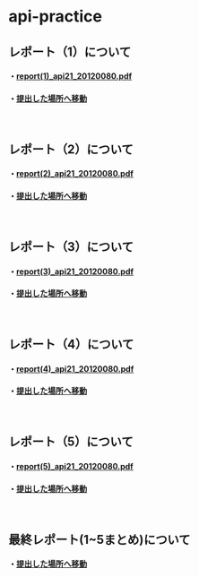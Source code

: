 # api-practice
   ## レポート（1）について
   #### ・[report(1)_api21_20120080.pdf](https://documentcloud.adobe.com/link/track?uri=urn:aaid:scds:US:93e953fd-598a-4b59-8362-fbfede3a2603)
   #### ・[提出した場所へ移動](https://github.com/Masato0080/api-practice/tree/main/report1_api21)
  
  <br>
 
  ## レポート（2）について
   #### ・[report(2)_api21_20120080.pdf](https://documentcloud.adobe.com/link/track?uri=urn:aaid:scds:US:27397e8e-aeff-4f55-b222-50642507d533)
   #### ・[提出した場所へ移動](https://github.com/Masato0080/api-practice/tree/main/report2_api21)
   
   
  <br>
 
  ## レポート（3）について
   #### ・[report(3)_api21_20120080.pdf](https://documentcloud.adobe.com/link/track?uri=urn:aaid:scds:US:505c049d-1e5b-4baa-b61e-15cf705e4a60)
   #### ・[提出した場所へ移動](https://github.com/Masato0080/api-practice/tree/main/report3_api21)
      
   
  <br>
 
  ## レポート（4）について
   #### ・[report(4)_api21_20120080.pdf](https://documentcloud.adobe.com/link/track?uri=urn:aaid:scds:US:81b2d273-bbe9-380f-ad90-2aa01cde9aea)
   #### ・[提出した場所へ移動](https://github.com/Masato0080/api-practice/tree/main/report4_api21)
      
   
  <br>
 
  ## レポート（5）について
   #### ・[report(5)_api21_20120080.pdf](https://documentcloud.adobe.com/link/track?uri=urn:aaid:scds:US:ff5a6c59-41f7-34ad-9d09-6e2af8dbf44f)
   #### ・[提出した場所へ移動](https://github.com/Masato0080/api-practice/tree/main/report5_api21)
         
   
  <br>
 
  ## 最終レポート(1~5まとめ)について
   #### ・[提出した場所へ移動](https://github.com/Masato0080/api-practice/tree/main/FinalReport_api21_20120080)
